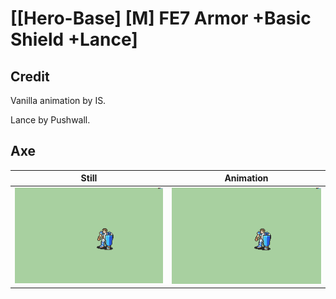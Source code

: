 # [\[Hero-Base\] \[M\] FE7 Armor +Basic Shield +Lance]

## Credit

Vanilla animation by IS.

Lance by Pushwall.
	
## Axe

| Still | Animation |
| :---: | :-------: |
| ![Axe still](./Axe_000.png) | ![Axe animation](./Axe.gif) |
